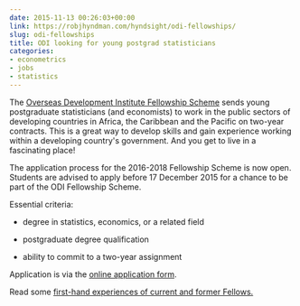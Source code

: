 ```yaml
---
date: 2015-11-13 00:26:03+00:00
link: https://robjhyndman.com/hyndsight/odi-fellowships/
slug: odi-fellowships
title: ODI looking for young postgrad statisticians
categories:
- econometrics
- jobs
- statistics
---
```


The [Overseas Development Institute Fellowship Scheme](http://www.odi.org/fellowship-scheme) sends young postgraduate statisticians (and economists) to work in the public sectors of developing countries in Africa, the Caribbean and the Pacific on two-year contracts. This is a great way to develop skills and gain experience working within a developing country's government. And you get to live in a fascinating place!

The application process for the 2016-2018 Fellowship Scheme is now open. Students are advised to apply before 17 December 2015 for a chance to be part of the ODI Fellowship Scheme.

Essential criteria:



  * degree in statistics, economics, or a related field

  * postgraduate degree qualification

  * ability to commit to a two-year assignment

Application is via the [online application form](https://jobs.odi.org.uk/VacancyInformation.aspx?VId=24469).

Read some [first-hand experiences of current and former Fellows.](http://www.odi.org/fellowship-scheme/experiences)
